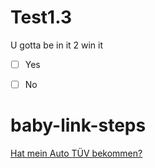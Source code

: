 # Test1.3

U gotta be in it 2 win it 
- [ ] Yes
- [ ] No


# baby-link-steps

[Hat mein Auto TÜV bekommen?](https://github.com/danmille/tuevtest1/issues/1)


